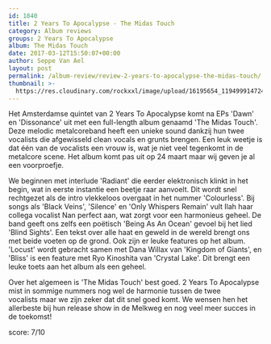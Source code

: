 ```yaml
---
id: 1840
title: 2 Years To Apocalypse - The Midas Touch
category: Album reviews
groups: 2 Years To Apocalypse
album: The Midas Touch
date: 2017-03-12T15:50:07+00:00
author: Seppe Van Ael
layout: post
permalink: /album-review/review-2-years-to-apocalypse-the-midas-touch/
thumbnail: >-
  https://res.cloudinary.com/rockxxl/image/upload/16195654_1194999147242989_1804215027529303802_n.jpg
---
```

Het Amsterdamse quintet van 2 Years To Apocalypse komt na EPs 'Dawn' en 'Dissonance' uit met een full-length album genaamd 'The Midas Touch'. Deze melodic metalcoreband heeft een unieke sound dankzij hun twee vocalists die afgewisseld clean vocals en grunts brengen. Een leuk weetje is dat één van de vocalists een vrouw is, wat je niet veel tegenkomt in de metalcore scene. Het album komt pas uit op 24 maart maar wij geven je al een voorproefje.

We beginnen met interlude 'Radiant' die eerder elektronisch klinkt in het begin, wat in eerste instantie een beetje raar aanvoelt. Dit wordt snel rechtgezet als de intro vlekkeloos overgaat in het nummer 'Colourless'. Bij songs als 'Black Veins', 'Silence' en 'Only Whispers Remain' vult Ilah haar collega vocalist Nan perfect aan, wat zorgt voor een harmonieus geheel. De band geeft ons zelfs een poëtisch 'Being As An Ocean' gevoel bij het lied 'Blind Sights'. Een tekst over alle haat en geweld in de wereld brengt ons met beide voeten op de grond. Ook zijn er leuke features op het album. 'Locust' wordt gebracht samen met Dana Willax van 'Kingdom of Giants', en 'Bliss' is een feature met Ryo Kinoshita van 'Crystal Lake'. Dit brengt een leuke toets aan het album als een geheel.

Over het algemeen is 'The Midas Touch' best goed. 2 Years To Apocalypse mist in sommige nummers nog wel de harmonie tussen de twee vocalists maar we zijn zeker dat dit snel goed komt. We wensen hen het allerbeste bij hun release show in de Melkweg en nog veel meer succes in de toekomst!

score: 7/10
